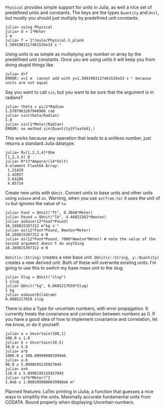 ```Physical``` provides simple support for units in Julia, as well a nice set of predefined units and constants. The keys are the types `Quantity` and `Unit`, but mostly you should just multiply by predefined unit constants.

```
julia> using Physical
julia> d = 1*Meter
1 m 
julia> f = 1*Joule/Physical.h_plank
1.5091903117461535e33 s⁻¹
```
Using units is as simple as multiplying any number or array by the predefined unit constants. Once you are using units it will keep you from doing stupid things like
```
julia> d+f
ERROR: x=1 m  cannot add with y=1.5091903117461535e33 s⁻¹ because units are not equal
```

Say you want to call ``sin``, but you want to be sure that the argument is in radians?
```
julia> theta = pi/2*Radian
1.5707963267948966 rad 
julia> sin(theta/Radian)
1.0
julia> sin(1*Meter/Radian)
ERROR: no method sin(Quantity{Float64},)
```
This works because any operation that leads to a unitless number, just returns a standard Julia datatype.
```
julia> R=[1,2,3,4]*Ohm
[1,2,3,4] Ω 
julia> R*17*Ampere/(14*Volt)
4-element Float64 Array:
 1.21429
 2.42857
 3.64286
 4.85714
```
Create new units with ```QUnit```. Convert units to base units and other units using ```asbase``` and ```as```.  Warning, when you use ```as(from,to)``` it uses the unit of `to` but ignores the value of `to`.
```
julia> Foot = QUnit("ft", 0.3048*Meter)
julia> Pound = QUnit("lb", 4.44822162*Newton)
julia> asbase(12*Foot*Pound)
16.269815397312 m²kg s⁻²
julia> as(12*Foot*Pound, Newton*Meter)
16.269815397312 m N 
julia> as(12*Foot*Pound, 7000*Newton*Meter) # note the value of the second argument doesn't do anything
16.269815397312 m N 
```

```QUnit(x::String)``` creates a new base unit.  ```QUnit(x::String, y::Quantity)``` creates a new derived unit. Both of these will overwrite existing units. I'm going to use this to switch my base mass unit to the slug.
```
julia> Slug = QUnit("slug")
1 slug 
julia> QUnit("kg", 0.0685217659*Slug)
1 kg 
julia> asbase(KiloGram)
0.0685217659 slug 
```
There is also a Type for uncertain numbers, with error propagation. It currently treats the covariance and correlation between numbers as 0.  If you have a good idea of how to implement covariance and correlation, let me know, or do it yourself.
```
julia> a = Uncertain(100,1)
100.0 ± 1.0
julia> b = Uncertain(10,5)
10.0 ± 5.0
julia> a*b
1000.0 ± 500.09999000199946
julia> a-b
90.0 ± 5.0990195135927845
julia> a+b
110.0 ± 5.0990195135927845
julia> (a*b*Meter)^2
1.0e6 ± 1.0001999800039988e6 m²
```
Planned features: LaTex printing in iJulia, a function that guesses a nice ways to simplifiy the units. Maximally accurate fundamental units from CODATA. Round properly when displaying Uncertain numbers.
